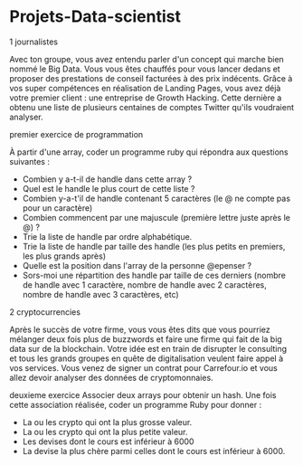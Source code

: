 # Projets-Data-scientist


1 journalistes

Avec ton groupe, vous avez entendu parler d'un concept qui marche bien nommé le Big Data. 
Vous vous êtes chauffés pour vous lancer dedans et proposer des prestations de conseil facturées à des prix indécents. 
Grâce à vos super compétences en réalisation de Landing Pages, vous avez déjà votre premier client : une entreprise de Growth Hacking. 
Cette dernière a obtenu une liste de plusieurs centaines de comptes Twitter qu'ils voudraient analyser.

premier exercice de programmation 

À partir d'une array, coder un programme ruby qui répondra aux questions suivantes :

- Combien y a-t-il de handle dans cette array ?
- Quel est le handle le plus court de cette liste ?
- Combien y-a-t'il de handle contenant 5 caractères (le @ ne compte pas pour un caractère)
- Combien commencent par une majuscule (première lettre juste après le @) ?
- Trie la liste de handle par ordre alphabétique.
- Trie la liste de handle par taille des handle (les plus petits en premiers, les plus grands après)
- Quelle est la position dans l'array de la personne @epenser ?
- Sors-moi une répartition des handle par taille de ces derniers (nombre de handle avec 1 caractère, nombre de handle avec 2 caractères, nombre de handle avec 3      caractères, etc)


2 cryptocurrencies

Après le succès de votre firme, vous vous êtes dits que vous pourriez mélanger deux fois plus de buzzwords 
et faire une firme qui fait de la big data sur de la blockchain. 
Votre idée est en train de disrupter le consulting et tous les grands groupes en quête de digitalisation veulent faire appel à vos services.
Vous venez de signer un contrat pour Carrefour.io et vous allez devoir analyser des données de cryptomonnaies.


deuxieme exercice
Associer deux arrays pour obtenir un hash.
Une fois cette association réalisée, coder un programme Ruby pour donner :

- La ou les crypto qui ont la plus grosse valeur.
- La ou les crypto qui ont la plus petite valeur.
- Les devises dont le cours est inférieur à 6000
- La devise la plus chère parmi celles dont le cours est inférieur à 6000.

